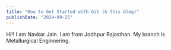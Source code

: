 ```yaml
---
title: "How to Get Started with Git (& this blog)"
publishDate: "2024-09-25"
---
```


Hi!!
I am Navkar Jain.
I am from Jodhpur Rajasthan.
My branch is Metallurgical Enginnering.